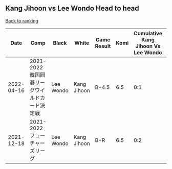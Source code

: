 ## Kang Jihoon vs Lee Wondo Head to head

[Back to ranking](../../index.md)




| **Date** | **Comp** | **Black** | **White** | **Game Result** | **Komi** | **Cumulative Kang Jihoon Vs Lee Wondo** | **Kang Jihoon Streak** | **Lee Wondo Streak** | 
| --- | --- | --- | --- | --- | --- | --- | --- | --- |
| 2022-04-16 | 2021-2022韓国囲碁リーグワイルドカード決定戦 | Lee Wondo | Kang Jihoon | B+4.5 | 6.5 | 0:1 | 0 | 1 | 
| 2021-12-18 | 2021-2022フューチャーズリーグ | Lee Wondo | Kang Jihoon | B+R | 6.5 | 0:2 | 0 | 2 |




